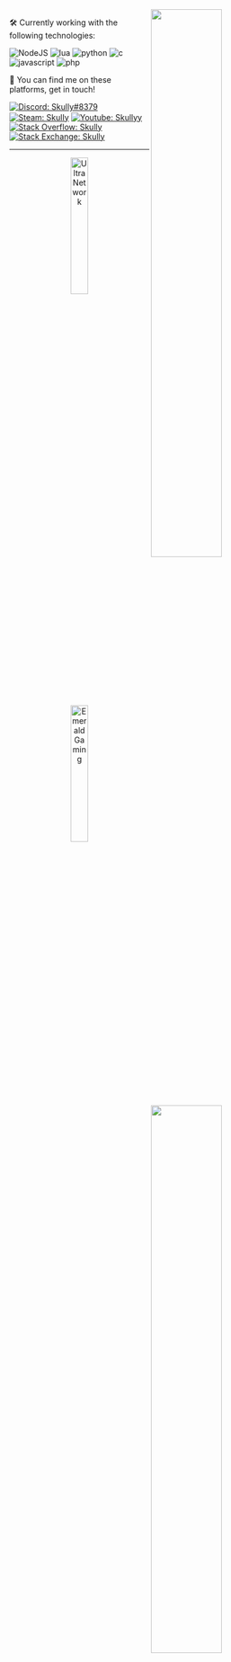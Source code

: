 <img width="50%" align="right" src="https://readme-stats-imskully.vercel.app/api?username=ImSkully&count_private=true&include_all_commits=true&show_icons=true&bg_color=30,e96443,904e95&title_color=fff&text_color=fff&hide=stars&icon_color=fff&hide_border=true">
<img width="50%" height="1px" align="right" src="https://i.imgur.com/QKEqHNE.png">
<img width="50%" align="right" src="https://readme-stats-imskully.vercel.app/api/top-langs?username=ImSkully&theme=github_dark&hide_border=true&layout=compact&hide=css,hack,hlsl,scss&langs_count=8">

🛠️ Currently working with the following technologies:

![NodeJS](https://img.shields.io/badge/Node.js-6DA55F?style=flat&logo=node.js&logoColor=white) ![lua](https://img.shields.io/badge/Lua-%232C2D72.svg?style=flat&logo=lua&logoColor=white) ![python](https://img.shields.io/badge/Python-3670A0?style=flat&logo=python&logoColor=ffdd54) ![c](https://img.shields.io/badge/C%23-%23239120.svg?style=flat&logo=c-sharp&logoColor=white) ![javascript](https://img.shields.io/badge/JavaScript-%23323330.svg?style=flat&logo=javascript&logoColor=%23F7DF1E) ![php](https://img.shields.io/badge/PHP-%23777BB4.svg?style=flat&logo=php&logoColor=white)

👋 You can find me on these platforms, get in touch!

<a href="https://skully.tech/discord" target="_blank" title="Discord"><img align="center" alt="Discord: Skully#8379" src="https://img.shields.io/badge/-Skully%238379-5865f2?style=flat&logo=discord&logoColor=white" /></a> <a href="https://steamcommunity.com/id/SkulIy/" target="_blank" title="Steam"><img align="center" alt="Steam: SkulIy" src="https://img.shields.io/badge/-Skully-171a21?style=flat&logo=steam&logoColor=white" /></a> <a href="https://www.youtube.com/c/Skullyy" target="_blank" title="YouTube"><img align="center" alt="Youtube: Skullyy" src="https://img.shields.io/badge/-Skullyy-ff0000?style=flat&logo=youtube&logoColor=white" /></a> <a href="https://stackoverflow.com/users/8982034/skully?tab=profile" target="_blank" title="Stack Overflow"><img align="center" alt="Stack Overflow: Skully" src="https://img.shields.io/badge/-Skully-FE7A16?style=flat&logo=stack-overflow&logoColor=white" /></a> <a href="https://stackexchange.com/users/12310418/skully?tab=activity" target="_blank" title="Stack Exchange"><img align="center" alt="Stack Exchange: Skully" src="https://img.shields.io/badge/Skully-%23ffffff.svg?style=flat&logo=StackExchange&logoColor=white" /></a>

***

<p align="center">
  <a href="https://ultranetwork.net" target="_blank" title="UltraNetwork"><img width="25%" alt="UltraNetwork" src="https://i.imgur.com/diVA1qX.png" /></a>
  <a href="https://emeraldgaming.net" target="_blank" title="Emerald Gaming"><img width="25%" alt="Emerald Gaming" src="https://i.imgur.com/urEQVoc.png"></a>
</p>
